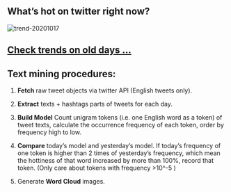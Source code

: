 ## What’s hot on twitter right now?

![trend-20201017][wordcloud]

[wordcloud]: https://raw.githubusercontent.com/xdqc/tweet-trend-everyday/master/word-cloud/trend-20201017.png?token=AF5V4P7ADR6KQBZ4CEDTNIK6AXRMU "trend-20201017"

## [Check trends on old days ...](https://github.com/xdqc/tweet-trend-everyday/tree/master/word-cloud)

## Text mining procedures:

1. **Fetch** raw tweet objects via twitter API (English tweets only).

2. **Extract** texts + hashtags parts of tweets for each day.

3. **Build Model** Count unigram tokens (i.e. one English word as a token) of tweet texts, calculate the occurrence frequency of each token, order by frequency high to low.

4. **Compare** today’s model and yesterday’s model. If today’s frequency of one token is higher than 2 times of yesterday’s frequency, which mean the hottiness of that word increased by more than 100%, record that token. (Only care about tokens with frequency >10^-5 )

5. Generate **Word Cloud** images.
